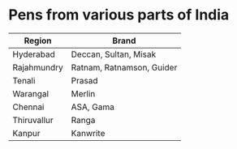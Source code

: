 # Pens from various parts of India
| Region            | Brand                       |
| ----------------- | --------------------------- |
| Hyderabad         | Deccan, Sultan, Misak       |
| Rajahmundry       | Ratnam, Ratnamson, Guider   |
| Tenali            | Prasad                      |
| Warangal          | Merlin                      |
| Chennai           | ASA, Gama                   |
| Thiruvallur       | Ranga                       |
| Kanpur            | Kanwrite                    |
